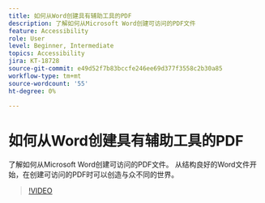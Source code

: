 ```yaml
---
title: 如何从Word创建具有辅助工具的PDF
description: 了解如何从Microsoft Word创建可访问的PDF文件
feature: Accessibility
role: User
level: Beginner, Intermediate
topics: Accessibility
jira: KT-18728
source-git-commit: e49d52f7b83bccfe246ee69d377f3558c2b30a85
workflow-type: tm+mt
source-wordcount: '55'
ht-degree: 0%

---
```


# 如何从Word创建具有辅助工具的PDF

了解如何从Microsoft Word创建可访问的PDF文件。 从结构良好的Word文件开始，在创建可访问的PDF时可以创造与众不同的世界。

>[!VIDEO](https://video.tv.adobe.com/v/3471661?quality=12&learn=on&hidetitle=true&captions=chi_hans)